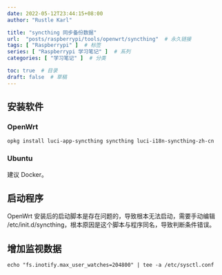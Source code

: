 ```yaml
---
date: 2022-05-12T23:44:15+08:00
author: "Rustle Karl"

title: "syncthing 同步备份数据"
url:  "posts/raspberrypi/tools/openwrt/syncthing"  # 永久链接
tags: [ "Raspberrypi" ]  # 标签
series: [ "Raspberrypi 学习笔记" ]  # 系列
categories: [ "学习笔记" ]  # 分类

toc: true  # 目录
draft: false  # 草稿
---
```


## 安装软件

### OpenWrt

```shell
opkg install luci-app-syncthing syncthing luci-i18n-syncthing-zh-cn
```

### Ubuntu

建议 Docker。

## 启动程序

OpenWrt 安装后的启动脚本是存在问题的，导致根本无法启动，需要手动编辑 /etc/init.d/syncthing，根本原因是这个脚本与程序同名，导致判断条件错误。

## 增加监视数据

```shell
echo "fs.inotify.max_user_watches=204800" | tee -a /etc/sysctl.conf
```
